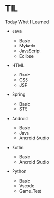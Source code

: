 # TIL

Today What I Learned

- Java
  - Basic
  - Mybatis
  - JavaScript
  - Eclipse
  
- HTML
  - Basic
  - CSS
  - JSP
  
- Spring
  - Basic
  - STS

- Android
  - Basic
  - Java
  - Android Studio
  
- Kotlin
  - Basic
  - Android Studio
  
- Python
  - Basic
  - Vscode
  - Game_Test
